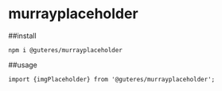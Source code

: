 # murrayplaceholder

##install

```
npm i @guteres/murrayplaceholder
```

##usage

```
import {imgPlaceholder} from '@guteres/murrayplaceholder';
```
